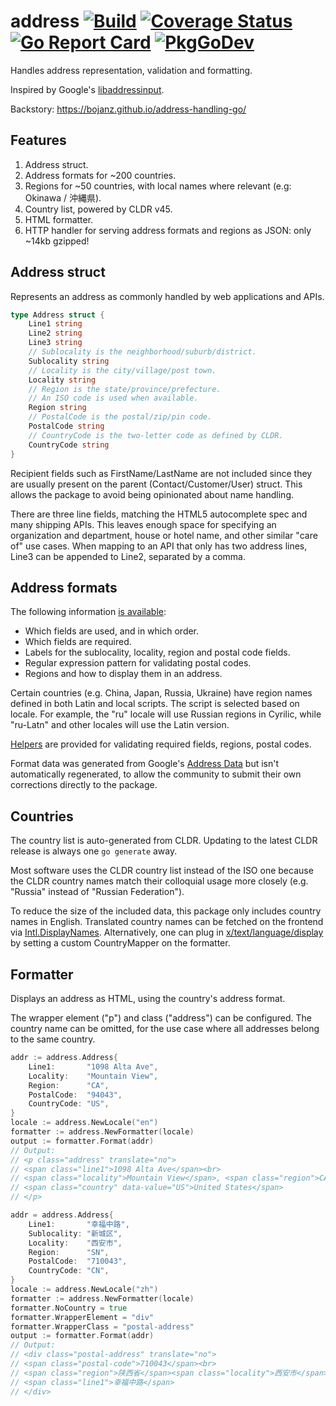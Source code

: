 # address [![Build](https://github.com/bojanz/address/actions/workflows/build.yml/badge.svg)](https://github.com/bojanz/address/actions/workflows/build.yml) [![Coverage Status](https://coveralls.io/repos/github/bojanz/address/badge.svg?branch=master)](https://coveralls.io/github/bojanz/address?branch=master) [![Go Report Card](https://goreportcard.com/badge/github.com/bojanz/address)](https://goreportcard.com/report/github.com/bojanz/address) [![PkgGoDev](https://pkg.go.dev/badge/github.com/bojanz/address)](https://pkg.go.dev/github.com/bojanz/address)

Handles address representation, validation and formatting.

Inspired by Google's [libaddressinput](https://github.com/google/libaddressinput).

Backstory: https://bojanz.github.io/address-handling-go/

## Features

1. Address struct.
2. Address formats for ~200 countries.
3. Regions for ~50 countries, with local names where relevant (e.g: Okinawa / 沖縄県).
4. Country list, powered by CLDR v45.
5. HTML formatter.
6. HTTP handler for serving address formats and regions as JSON: only ~14kb gzipped!

## Address struct

Represents an address as commonly handled by web applications and APIs.

```go
type Address struct {
	Line1 string
	Line2 string
	Line3 string
	// Sublocality is the neighborhood/suburb/district.
	Sublocality string
	// Locality is the city/village/post town.
	Locality string
	// Region is the state/province/prefecture.
	// An ISO code is used when available.
	Region string
	// PostalCode is the postal/zip/pin code.
	PostalCode string
	// CountryCode is the two-letter code as defined by CLDR.
	CountryCode string
}
```

Recipient fields such as FirstName/LastName are not included since they are usually
present on the parent (Contact/Customer/User) struct. This allows the package
to avoid being opinionated about name handling.

There are three line fields, matching the HTML5 autocomplete spec and many shipping APIs.
This leaves enough space for specifying an organization and department, house or hotel
name, and other similar "care of" use cases. When mapping to an API that only has two address lines,
Line3 can be appended to Line2, separated by a comma.

## Address formats

The following information [is available](https://github.com/bojanz/address/blob/master/formats.go#L6):

- Which fields are used, and in which order.
- Which fields are required.
- Labels for the sublocality, locality, region and postal code fields.
- Regular expression pattern for validating postal codes.
- Regions and how to display them in an address.

Certain countries (e.g. China, Japan, Russia, Ukraine) have region names defined in both Latin and local scripts. The script is selected based on locale. For example, the "ru" locale will use Russian regions in Cyrilic, while "ru-Latn" and other locales will use the Latin version.

[Helpers](https://github.com/bojanz/address/blob/master/address.go#L61) are provided for validating required fields, regions, postal codes.

Format data was generated from Google's [Address Data](https://chromium-i18n.appspot.com/ssl-address) but isn't
automatically regenerated, to allow the community to submit their own corrections directly to the package.

## Countries

The country list is auto-generated from CLDR. 
Updating to the latest CLDR release is always one `go generate` away.

Most software uses the CLDR country list instead of the ISO one because the CLDR country names match their colloquial usage more closely (e.g. "Russia" instead of "Russian Federation"). 

To reduce the size of the included data, this package only includes country names in English.
Translated country names can be fetched on the frontend via [Intl.DisplayNames](https://developer.mozilla.org/en-US/docs/Web/JavaScript/Reference/Global_Objects/Intl/DisplayNames). Alternatively, one can plug in [x/text/language/display](https://pkg.go.dev/golang.org/x/text/language/display) by setting a custom CountryMapper on the formatter.

## Formatter

Displays an address as HTML, using the country's address format.

The wrapper element ("p") and class ("address") can be configured.
The country name can be omitted, for the use case where all addresses belong to the same country. 

```go
addr := address.Address{
    Line1:       "1098 Alta Ave",
    Locality:    "Mountain View",
    Region:      "CA",
    PostalCode:  "94043",
    CountryCode: "US",
}
locale := address.NewLocale("en")
formatter := address.NewFormatter(locale)
output := formatter.Format(addr)
// Output:
// <p class="address" translate="no">
// <span class="line1">1098 Alta Ave</span><br>
// <span class="locality">Mountain View</span>, <span class="region">CA</span> <span class="postal-code">94043</span><br>
// <span class="country" data-value="US">United States</span>
// </p>

addr = address.Address{
    Line1:       "幸福中路",
    Sublocality: "新城区",
    Locality:    "西安市",
    Region:      "SN",
    PostalCode:  "710043",
    CountryCode: "CN",
}
locale := address.NewLocale("zh")
formatter := address.NewFormatter(locale)
formatter.NoCountry = true
formatter.WrapperElement = "div"
formatter.WrapperClass = "postal-address"
output := formatter.Format(addr)
// Output:
// <div class="postal-address" translate="no">
// <span class="postal-code">710043</span><br>
// <span class="region">陕西省</span><span class="locality">西安市</span><span class="sublocality">新城区</span><br>
// <span class="line1">幸福中路</span>
// </div>
```
